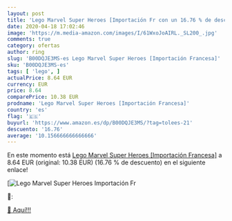 ```yaml
---
layout: post
title: 'Lego Marvel Super Heroes [Importación Fr con un 16.76 % de descuento'
date: 2020-04-18 17:02:46
image: 'https://m.media-amazon.com/images/I/61WxoJoAIRL._SL200_.jpg'
comments: true
category: ofertas
author: ring
slug: 'B00DQJE3MS-es Lego Marvel Super Heroes [Importación Francesa]'
sku: 'B00DQJE3MS-es'
tags: [ 'lego', ]
actualPrice: 8.64 EUR
currency: EUR
price: 8.64
comparePrice: 10.38 EUR
prodname: 'Lego Marvel Super Heroes [Importación Francesa]'
country: 'es'
flag: '🇪🇸'
buyurl: 'https://www.amazon.es/dp/B00DQJE3MS/?tag=tolees-21'
descuento: '16.76'
average: '10.156666666666666'
---
```


En este momento está [Lego Marvel Super Heroes [Importación Francesa]](https://www.amazon.es/dp/B00DQJE3MS/?tag=tolees-21) a 8.64 EUR (original: 10.38 EUR) (16.76 %  de descuento) en el siguiente enlace!

[![Lego Marvel Super Heroes [Importación Fr](https://m.media-amazon.com/images/I/61WxoJoAIRL._SL200_.jpg)](https://www.amazon.es/dp/B00DQJE3MS/?tag=tolees-21)

🔎:


[🛒 Aquí!!!](https://www.amazon.es/dp/B00DQJE3MS/?tag=tolees-21)
